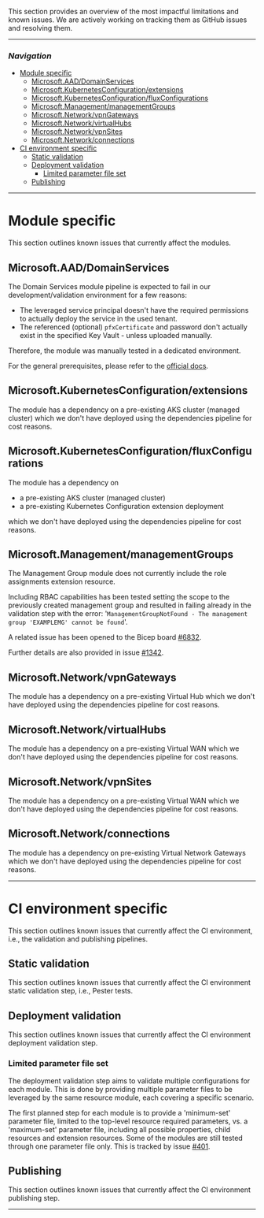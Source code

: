 This section provides an overview of the most impactful limitations and known issues. We are actively working on tracking them as GitHub issues and resolving them.

---

### _Navigation_

- [Module specific](#module-specific)
  - [Microsoft.AAD/DomainServices](#microsoftaaddomainservices)
  - [Microsoft.KubernetesConfiguration/extensions](#microsoftkubernetesconfigurationextensions)
  - [Microsoft.KubernetesConfiguration/fluxConfigurations](#microsoftkubernetesconfigurationfluxconfigurations)
  - [Microsoft.Management/managementGroups](#microsoftmanagementmanagementgroups)
  - [Microsoft.Network/vpnGateways](#microsoftnetworkvpngateways)
  - [Microsoft.Network/virtualHubs](#microsoftnetworkvirtualhubs)
  - [Microsoft.Network/vpnSites](#microsoftnetworkvpnsites)
  - [Microsoft.Network/connections](#microsoftnetworkconnections)
- [CI environment specific](#ci-environment-specific)
  - [Static validation](#static-validation)
  - [Deployment validation](#deployment-validation)
    - [Limited parameter file set](#limited-parameter-file-set)
  - [Publishing](#publishing)

---

# Module specific

This section outlines known issues that currently affect the modules.

## Microsoft.AAD/DomainServices

The Domain Services module pipeline is expected to fail in our development/validation environment for a few reasons:

-  The leveraged service principal doesn't have the required permissions to actually deploy the service in the used tenant.
-  The referenced (optional) `pfxCertificate` and password don't actually exist in the specified Key Vault - unless uploaded manually.

Therefore, the module was manually tested in a dedicated environment.

For the general prerequisites, please refer to the [official docs](https://docs.microsoft.com/en-us/azure/active-directory-domain-services/tutorial-create-instance#prerequisites).

## Microsoft.KubernetesConfiguration/extensions

The module has a dependency on a pre-existing AKS cluster (managed cluster) which we don't have deployed using the dependencies pipeline for cost reasons.

## Microsoft.KubernetesConfiguration/fluxConfigurations

The module has a dependency on

- a pre-existing AKS cluster (managed cluster)
- a pre-existing Kubernetes Configuration extension deployment

which we don't have deployed using the dependencies pipeline for cost reasons.

## Microsoft.Management/managementGroups

The Management Group module does not currently include the role assignments extension resource.

Including RBAC capabilities has been tested setting the scope to the previously created management group and resulted in failing already in the validation step with the error: '`ManagementGroupNotFound - The management group 'EXAMPLEMG' cannot be found`'.

A related issue has been opened to the Bicep board [#6832](https://github.com/Azure/bicep/issues/6832).

Further details are also provided in issue [#1342](https://github.com/Azure/ResourceModules/issues/1342).

## Microsoft.Network/vpnGateways

The module has a dependency on a pre-existing Virtual Hub which we don't have deployed using the dependencies pipeline for cost reasons.

## Microsoft.Network/virtualHubs

The module has a dependency on a pre-existing Virtual WAN which we don't have deployed using the dependencies pipeline for cost reasons.

## Microsoft.Network/vpnSites

The module has a dependency on a pre-existing Virtual WAN which we don't have deployed using the dependencies pipeline for cost reasons.

## Microsoft.Network/connections

The module has a dependency on pre-existing Virtual Network Gateways which we don't have deployed using the dependencies pipeline for cost reasons.

---

# CI environment specific

This section outlines known issues that currently affect the CI environment, i.e., the validation and publishing pipelines.

## Static validation

This section outlines known issues that currently affect the CI environment static validation step, i.e., Pester tests.

## Deployment validation

This section outlines known issues that currently affect the CI environment deployment validation step.

### Limited parameter file set

The deployment validation step aims to validate multiple configurations for each module. This is done by providing multiple parameter files to be leveraged by the same resource module, each covering a specific scenario.

The first planned step for each module is to provide a 'minimum-set' parameter file, limited to the top-level resource required parameters, vs. a 'maximum-set' parameter file, including all possible properties, child resources and extension resources. Some of the modules are still tested through one parameter file only. This is tracked by issue [#401](https://github.com/Azure/ResourceModules/issues/401).

## Publishing

This section outlines known issues that currently affect the CI environment publishing step.

---
